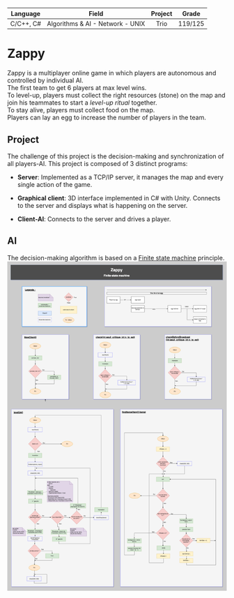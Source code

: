 | Language | Field                            | Project | Grade |
| :------: |:--------------------------------:| :------:|:-----:|
| C/C++, C# | Algorithms & AI - Network - UNIX | Trio   |119/125|

# Zappy
Zappy is a multiplayer online game in which players are autonomous and controlled by individual AI.  
The first team to get 6 players at max level wins.  
To level-up, players must collect the right resources (stone) on the map and join his teammates to start a _level-up ritual_ together.  
To stay alive, players must collect food on the map.  
Players can lay an egg to increase the number of players in the team.

## Project
The challenge of this project is the decision-making and synchronization of all players-AI.
This project is composed of 3 distinct programs:

- __Server__: Implemented as a TCP/IP server, it manages the map and every single action of the game.

- __Graphical client__: 3D interface implemented in C# with Unity. Connects to the server and displays what is happening on the server.

- __Client-AI__: Connects to the server and drives a player.



## AI
The decision-making algorithm is based on a [Finite state machine](https://en.wikipedia.org/wiki/Finite-state_machine) principle.
![alt text](./Finite-state_machine.png "Finite state machine")
